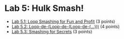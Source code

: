 # Lab 5: Hulk Smash!

- [Lab 5.1: Loop Smashing for Fun and Profit](https://si485h-git.academy.usna.edu/aviv/lab-5.1) (3 points)
- [Lab 5.2: Loop-de-(Loop-de-(Loop-de-(...)))](https://si485h-git.academy.usna.edu/aviv/lab-5.2) (4 points)
- [Lab 5.3: Smashing for Secrets](https://si485h-git.academy.usna.edu/aviv/lab-5.3) (3 points)
